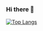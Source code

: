 ### Hi there 👋

[![Top Langs](https://github-readme-stats.vercel.app/api/top-langs/?username=xX-mabster-Xx&layout=compact)](https://github.com/xX-mabster-Xx/github-readme-stats)
